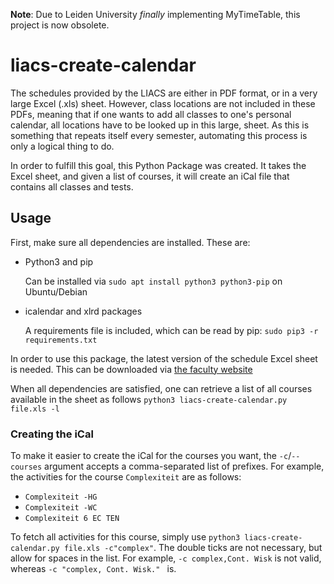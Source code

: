 **Note**: Due to Leiden University *finally* implementing MyTimeTable, this project is now obsolete.

# liacs-create-calendar

The schedules provided by the LIACS are either in PDF format, or in a very large Excel (.xls) sheet. However, class locations are not included in these PDFs, meaning that if one wants to add all classes to one's personal calendar, all locations have to be looked up in this large, sheet. As this is something that repeats itself every semester, automating this process is only a logical thing to do.

In order to fulfill this goal, this Python Package was created. It takes the Excel sheet, and given a list of courses, it will create an iCal file that contains all classes and tests.

## Usage

First, make sure all dependencies are installed. These are:

* Python3 and pip

    Can be installed via `sudo apt install python3 python3-pip` on Ubuntu/Debian

* icalendar and xlrd packages

    A requirements file is included, which can be read by pip:
    `sudo pip3 -r requirements.txt`


In order to use this package, the latest version of the schedule Excel sheet is needed. This can be downloaded via [the faculty website](https://www.student.universiteitleiden.nl/studie-en-studeren/studie/onderwijsinformatie/roosters/wiskunde-en-natuurwetenschappen/informatica-bsc?cf=wiskunde-en-natuurwetenschappen&cd=informatica-bsc#tab-2)

When all dependencies are satisfied, one can retrieve a list of all courses available in the sheet as follows `python3 liacs-create-calendar.py file.xls -l`

### Creating the iCal

To make it easier to create the iCal for the courses you want, the `-c`/`--courses` argument accepts a comma-separated list of prefixes. For example, the activities for the course `Complexiteit` are as follows:
* `Complexiteit -HG`
* `Complexiteit -WC`
* `Complexiteit 6 EC TEN`

To fetch all activities for this course, simply use `python3 liacs-create-calendar.py file.xls -c"complex"`. The double ticks are not necessary, but allow for spaces in the list. For example, `-c complex,Cont. Wisk` is not valid, whereas `-c "complex, Cont. Wisk." ` is.


